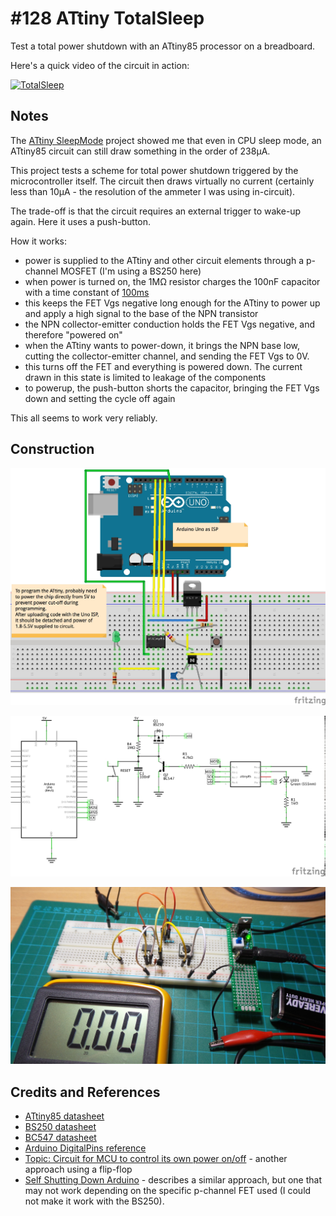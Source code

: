 # #128 ATtiny TotalSleep

Test a total power shutdown with an ATtiny85 processor on a breadboard.

Here's a quick video of the circuit in action:

[![TotalSleep](https://img.youtube.com/vi/Id6DoiL4zDo/0.jpg)](https://www.youtube.com/watch?v=Id6DoiL4zDo)

## Notes

The [ATtiny SleepMode](../SleepMode) project showed me that even in CPU sleep mode, an ATtiny85 circuit can
still draw something in the order of 238µA.

This project tests a scheme for total power shutdown triggered by the microcontroller itself.
The circuit then draws virtually no current (certainly less than 10µA - the resolution of the ammeter I was using in-circuit).

The trade-off is that the circuit requires an external trigger to wake-up again. Here it uses a push-button.

How it works:

* power is supplied to the ATtiny and other circuit elements through a p-channel MOSFET (I'm using a BS250 here)
* when power is turned on, the 1MΩ resistor charges the 100nF capacitor with a time constant of [100ms](https://www.wolframalpha.com/input/?i=1M%CE%A9*100nF)
* this keeps the FET Vgs negative long enough for the ATtiny to power up and apply a high signal to the base of the NPN transistor
* the NPN collector-emitter conduction holds the FET Vgs negative, and therefore "powered on"
* when the ATtiny wants to power-down, it brings the NPN base low, cutting the collector-emitter channel, and sending the FET Vgs to 0V.
* this turns off the FET and everything is powered down. The current drawn in this state is limited to leakage of the components
* to powerup, the push-button shorts the capacitor, bringing the FET Vgs down and setting the cycle off again

This all seems to work very reliably.

## Construction

![Breadboard](./assets/TotalSleep_bb.jpg?raw=true)

![The Schematic](./assets/TotalSleep_schematic.jpg?raw=true)

![The Build](./assets/TotalSleep_build.jpg?raw=true)

## Credits and References

* [ATtiny85 datasheet](https://www.microchip.com/en-us/product/ATTINY85)
* [BS250 datasheet](https://www.futurlec.com/Transistors/BS250.shtml)
* [BC547 datasheet](https://www.futurlec.com/Transistors/BC547.shtml)
* [Arduino DigitalPins reference](https://www.arduino.cc/en/Tutorial/DigitalPins)
* [Topic: Circuit for MCU to control its own power on/off](http://forum.arduino.cc/index.php?topic=118504.0) - another approach using a flip-flop
* [Self Shutting Down Arduino](http://letsmakerobots.com/content/self-shutting-down-arduino-or-any-other-microcontroller-matter) - describes a similar approach, but one that may not work depending on the specific p-channel FET used (I could not make it work with the BS250).
